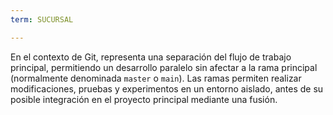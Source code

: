 ```yaml
---
term: SUCURSAL

---
```

En el contexto de Git, representa una separación del flujo de trabajo principal, permitiendo un desarrollo paralelo sin afectar a la rama principal (normalmente denominada `master` o `main`). Las ramas permiten realizar modificaciones, pruebas y experimentos en un entorno aislado, antes de su posible integración en el proyecto principal mediante una fusión.